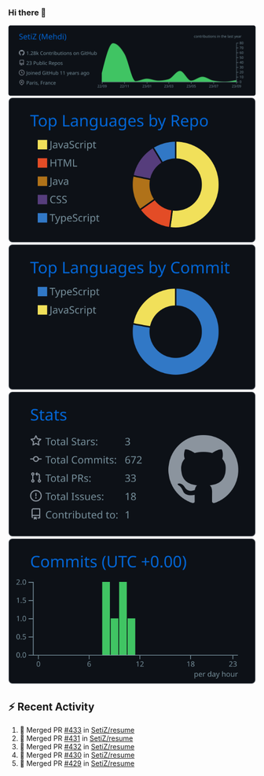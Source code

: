 ### Hi there 👋

![](https://raw.githubusercontent.com/SetiZ/SetiZ/master/profile-summary-card-output/github_dark/0-profile-details.svg)
![](https://raw.githubusercontent.com/SetiZ/SetiZ/master/profile-summary-card-output/github_dark/1-repos-per-language.svg)
![](https://raw.githubusercontent.com/SetiZ/SetiZ/master/profile-summary-card-output/github_dark/2-most-commit-language.svg)
![](https://raw.githubusercontent.com/SetiZ/SetiZ/master/profile-summary-card-output/github_dark/3-stats.svg)
![](https://raw.githubusercontent.com/SetiZ/SetiZ/master/profile-summary-card-output/github_dark/4-productive-time.svg)

## :zap: Recent Activity	

<!--START_SECTION:activity-->
1. 🎉 Merged PR [#433](https://github.com/SetiZ/resume/pull/433) in [SetiZ/resume](https://github.com/SetiZ/resume)
2. 🎉 Merged PR [#431](https://github.com/SetiZ/resume/pull/431) in [SetiZ/resume](https://github.com/SetiZ/resume)
3. 🎉 Merged PR [#432](https://github.com/SetiZ/resume/pull/432) in [SetiZ/resume](https://github.com/SetiZ/resume)
4. 🎉 Merged PR [#430](https://github.com/SetiZ/resume/pull/430) in [SetiZ/resume](https://github.com/SetiZ/resume)
5. 🎉 Merged PR [#429](https://github.com/SetiZ/resume/pull/429) in [SetiZ/resume](https://github.com/SetiZ/resume)
<!--END_SECTION:activity-->

<!--
**SetiZ/SetiZ** is a ✨ _special_ ✨ repository because its `README.md` (this file) appears on your GitHub profile.

Here are some ideas to get you started:

- 🔭 I’m currently working on ...
- 🌱 I’m currently learning ...
- 👯 I’m looking to collaborate on ...
- 🤔 I’m looking for help with ...
- 💬 Ask me about ...
- 📫 How to reach me: ...
- 😄 Pronouns: ...
- ⚡ Fun fact: ...
-->

